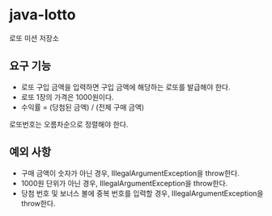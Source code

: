 # java-lotto

로또 미션 저장소

## 요구 기능

- 로또 구입 금액을 입력하면 구입 금액에 해당하는 로또를 발급해야 한다.
- 로또 1장의 가격은 1000원이다.
- 수익률 = (당첨된 금액) / (전체 구매 금액)

로또번호는 오름차순으로 정렬해야 한다.

## 예외 사항

- 구매 금액이 숫자가 아닌 경우, IllegalArgumentException을 throw한다.
- 1000원 단위가 아닌 경우, IllegalArgumentException을 throw한다.
- 당첨 번호 및 보너스 볼에 중복 번호를 입력할 경우, IllegalArgumentException을 throw한다.
